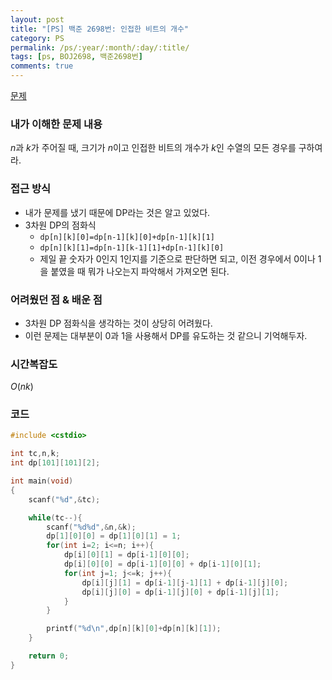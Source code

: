 ```yaml
---
layout: post
title: "[PS] 백준 2698번: 인접한 비트의 개수"
category: PS
permalink: /ps/:year/:month/:day/:title/
tags: [ps, BOJ2698, 백준2698번]
comments: true
---
```


[문제](https://www.acmicpc.net/problem/2698)

### 내가 이해한 문제 내용

$n$과 $k$가 주어질 때, 크기가 $n$이고 인접한 비트의 개수가 $k$인 수열의 모든 경우를 구하여라.

### 접근 방식

* 내가 문제를 냈기 때문에 DP라는 것은 알고 있었다.
* 3차원 DP의 점화식
  * `dp[n][k][0]=dp[n-1][k][0]+dp[n-1][k][1]`
  * `dp[n][k][1]=dp[n-1][k-1][1]+dp[n-1][k][0]`
  * 제일 끝 숫자가 0인지 1인지를 기준으로 판단하면 되고, 이전 경우에서 0이나 1을 붙였을 때 뭐가 나오는지 파악해서 가져오면 된다.

### 어려웠던 점 & 배운 점

* 3차원 DP 점화식을 생각하는 것이 상당히 어려웠다.
* 이런 문제는 대부분이 0과 1을 사용해서 DP를 유도하는 것 같으니 기억해두자.

### 시간복잡도

$O(nk)$

### 코드

```c++
#include <cstdio>

int tc,n,k;
int dp[101][101][2];

int main(void)
{
    scanf("%d",&tc);

    while(tc--){
        scanf("%d%d",&n,&k);
        dp[1][0][0] = dp[1][0][1] = 1;
        for(int i=2; i<=n; i++){
            dp[i][0][1] = dp[i-1][0][0];
            dp[i][0][0] = dp[i-1][0][0] + dp[i-1][0][1];
            for(int j=1; j<=k; j++){
                dp[i][j][1] = dp[i-1][j-1][1] + dp[i-1][j][0];
                dp[i][j][0] = dp[i-1][j][0] + dp[i-1][j][1];
            }
        }

        printf("%d\n",dp[n][k][0]+dp[n][k][1]);
    }

    return 0;
}
```
